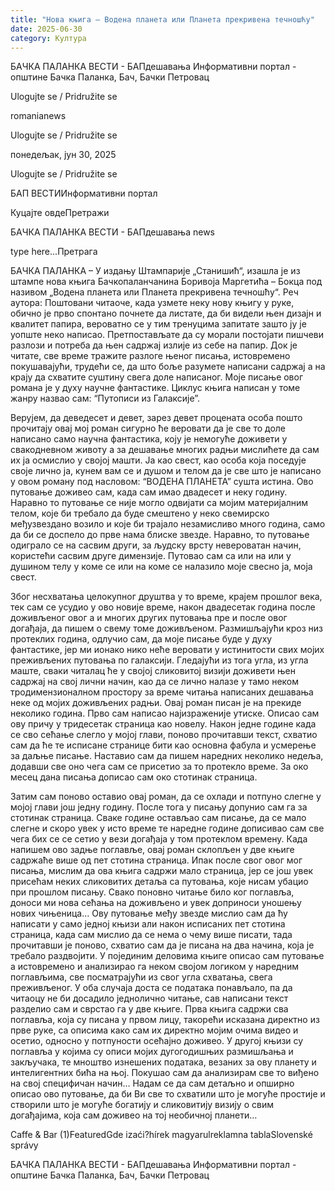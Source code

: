 ```yaml
---
title: "Нова књига – Водена планета или Планета прекривена течношћу"
date: 2025-06-30
category: Култура
---
```


БАЧКА ПАЛАНКА ВЕСТИ - БАПдешавања Информативни портал - општине Бачка Паланка, Бач, Бачки Петровац

Ulogujte se / Pridružite se

romanianews

Ulogujte se / Pridružite se

понедељак, јун 30, 2025

Ulogujte se / Pridružite se

БАП ВЕСТИИнформативни портал

Куцајте овдеПретражи

БАЧКА ПАЛАНКА ВЕСТИ - БАПдешавања news

type here...Претрага

БАЧКА ПАЛАНКА – У издању Штампарије „Станишић“, изашла је из штампе нова књига Бачкопаланчанина Боривоја Маргетића – Бокца под називом „Водена планета или Планета прекривена течношћу“.
Реч аутора:
Поштовани читаоче, када узмете неку нову књигу у руке, обично је прво спонтано почнете да листате, да би видели њен дизајн и квалитет папира, вероватно се у тим тренуцима запитате зашто ју је уопште неко написао. Претпостављате да су морали постојати пишчеви разлози и потреба да њен садржај излије из себе на папир.
Док је читате, све време тражите разлоге њеног писања, истовремено покушавајући, трудећи се, да што боље разумете написани садржај а на крају да схватите суштину свега доле написаног.
Моје писање овог романа је у духу научне фантастике. Циклус књига написан у томе жанру назвао сам: “Путописи из Галаксије”.


Верујем, да деведесет и девет, зарез девет процената особа пошто прочитају овај мој роман сигурно ће веровати да је све то доле написано само научна фантастика, коју је немогуће доживети у свакодневном животу а за дешавање многих радњи мислићете да сам их ја осмислио у својој машти.
Ја као свест, као особа која поседује своје лично ја, кунем вам се и душом и телом да је све што је написано у овом роману под насловом: “ВОДЕНА ПЛАНЕТА” сушта истина.
Ово путовање доживео сам, када сам имао двадесет и неку годину. Наравно то путовање се није могло одвијати са мојим материјалним телом, које би требало да буде смештено у неко свемирско међузвездано возило и које би трајало незамисливо много година, само да би се доспело до прве нама блиске звезде.
Наравно, то путовање одиграло се на сасвим други, за људску врсту невероватан начин, користећи сасвим друге димензије. Путовао сам са или на или у душином телу у коме се или на коме се налазило моје свесно ја, моја свест.


Због несхватања целокупног друштва у то време, крајем прошлог века, тек сам се усудио у ово новије време, након двадесетак година после доживљеног овог а и многих других путовања пре и после овог догађаја, да пишем о свему томе доживљеном.
Размишљајући кроз низ протеклих година, одлучио сам, да моје писање буде у духу фантастике, јер ми ионако нико неће веровати у истинитости свих мојих преживљених путовања по галаксији.
Гледајући из тога угла, из угла маште, сваки читалац ће у својој сликовитој визији доживети њен садржај на свој лични начин, као да се лично налазе у тамо неком тродимензионалном простору за време читања написаних дешавања неке од мојих доживљених радњи.
Овај роман писан је на прекиде неколико година. Прво сам написао најизраженије утиске. Описао сам ову причу у тридесетак страница као новелу.
Након једне године када се сво сећање слегло у мојој глави, поново прочитавши текст, схватио сам да ће те исписане странице бити као основна фабула и усмерење за даљње писање. Наставио сам да пишем наредних неколико недеља, додавши све оно чега сам се присетио за то протекло време. За око месец дана писања дописао сам око стотинак страница.


Затим сам поново оставио овај роман, да се охлади и потпуно слегне у мојој глави још једну годину. После тога у писању допунио сам га за стотинак страница.
Сваке године остављао сам писање, да се мало слегне и скоро увек у исто време те наредне године дописивао сам све чега бих се се сетио у вези догађаја у том протеклом времену. Када напишем ово задње поглавље, овај роман склопљен у две књиге садржаће више од пет стотина страница.
Ипак после свог овог мог писања, мислим да ова књига садржи мало страница, јер се још увек присећам неких сликовитих детаља са путовања, које нисам убацио при прошлом писању.
Свако поновно читање било ког поглавља, доноси ми нова сећања на доживљено и увек доприноси уношењу нових чињеница…
Ову путовање међу звезде мислио сам да ћу написати у само једној књизи али након исписаних пет стотина страница, када сам мислио да се нема о чему више писати, тада прочитавши је поново, схватио сам да је писана на два начина, која је требало раздвојити. У појединим деловима књиге описао сам путовање а истовремено и анализирао га неком својом логиком у наредним поглављима, све посматрајући из свог угла схватања, свега преживљеног.
У оба случаја доста се података понављало, па да читаоцу не би досадило једнолично читање, сав написани текст разделио сам и сврстао га у две књиге.
Прва књига садржи сва поглавља, која су писана у првом лицу, такорећи исказана директно из прве руке, са описима како сам их директно мојим очима видео и осетио, односно у потпуности осећајно доживео.
У другој књизи су поглавља у којима су описи мојих дугогодишњих размишљања и закључака, те мноштво изнешених података, везаних за ову планету и интелигентних бића на њој. Покушао сам да анализирам све то виђено на свој специфичан начин…
Надам се да сам детаљно и опширно описао ово путовање, да би Ви све то схватили што је могуће простије и створили што је могуће богатију и сликовитију визију о свим догађајима, која сам доживео на тој необичној планети…

Caffe & Bar (1)FeaturedGde izaći?hírek magyarulreklamna tablaSlovenské správy

БАЧКА ПАЛАНКА ВЕСТИ - БАПдешавања Информативни портал - општине Бачка Паланка, Бач, Бачки Петровац
